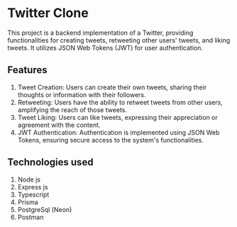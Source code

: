 <h1> Twitter Clone </h1>
<p> This project is a backend implementation of a Twitter, providing functionalities for creating tweets, retweeting other users' tweets, and liking tweets. It utilizes JSON Web Tokens (JWT) for user authentication.
<h2> Features </h2>
<ol>
  <li> Tweet Creation: Users can create their own tweets, sharing their thoughts or information with their followers. </li>
  <li> Retweeting: Users have the ability to retweet tweets from other users, amplifying the reach of those tweets. </li>
  <li> Tweet Liking: Users can like tweets, expressing their appreciation or agreement with the content. </li>
  <li> JWT Authentication: Authentication is implemented using JSON Web Tokens, ensuring secure access to the system's functionalities. </li>
</ol>
</p>

<h2> Technologies used </h2>
<p>
  <ol>
    <li> Node js </li>
    <li> Express js </li>
    <li> Typescript </li>
    <li> Prisma </li>
    <li> PostgreSql (Neon)</li>
    <li> Postman </li>
  </ol>
</p>
